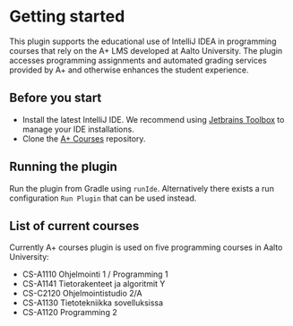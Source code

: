 # Getting started

This plugin supports the educational use of IntelliJ IDEA in programming courses that rely on the A+ LMS developed at
Aalto University. The plugin accesses programming assignments and automated grading services provided by A+ and
otherwise enhances the student experience.

## Before you start

- Install the latest IntelliJ IDE. We recommend
  using [Jetbrains Toolbox](https://www.jetbrains.com/toolbox-app/) to manage your IDE installations.
- Clone the [A+ Courses](https://github.com/Aalto-LeTech/aplus-courses) repository.

## Running the plugin

Run the plugin from Gradle using `runIde`. Alternatively there exists a run configuration `Run Plugin` that can be used
instead.

## List of current courses

Currently A+ courses plugin is used on five programming courses in Aalto University:

- CS-A1110 Ohjelmointi 1 / Programming 1
- CS-A1141 Tietorakenteet ja algoritmit Y
- CS-C2120 Ohjelmointistudio 2/A
- CS-A1130 Tietotekniikka sovelluksissa
- CS-A1120 Programming 2 

